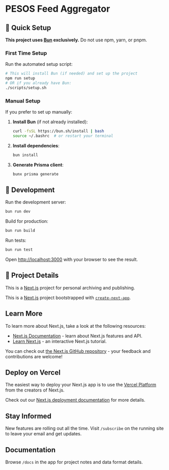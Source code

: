 # PESOS Feed Aggregator

## 🚀 Quick Setup

**This project uses [Bun](https://bun.sh/) exclusively.** Do not use npm, yarn, or pnpm.

### First Time Setup

Run the automated setup script:

```bash
# This will install Bun (if needed) and set up the project
npm run setup
# OR if you already have Bun:
./scripts/setup.sh
```

### Manual Setup

If you prefer to set up manually:

1. **Install Bun** (if not already installed):
   ```bash
   curl -fsSL https://bun.sh/install | bash
   source ~/.bashrc  # or restart your terminal
   ```

2. **Install dependencies**:
   ```bash
   bun install
   ```

3. **Generate Prisma client**:
   ```bash
   bunx prisma generate
   ```

## 🔧 Development

Run the development server:

```bash
bun run dev
```

Build for production:

```bash
bun run build
```

Run tests:

```bash
bun run test
```

Open [http://localhost:3000](http://localhost:3000) with your browser to see the result.

## 📝 Project Details

This is a [Next.js](https://nextjs.org/) project for personal archiving and publishing.

This is a [Next.js](https://nextjs.org/) project bootstrapped with [`create-next-app`](https://github.com/vercel/next.js/tree/canary/packages/create-next-app).

## Learn More

To learn more about Next.js, take a look at the following resources:

- [Next.js Documentation](https://nextjs.org/docs) - learn about Next.js features and API.
- [Learn Next.js](https://nextjs.org/learn) - an interactive Next.js tutorial.

You can check out [the Next.js GitHub repository](https://github.com/vercel/next.js/) - your feedback and contributions are welcome!

## Deploy on Vercel

The easiest way to deploy your Next.js app is to use the [Vercel Platform](https://vercel.com/new?utm_medium=default-template&filter=next.js&utm_source=create-next-app&utm_campaign=create-next-app-readme) from the creators of Next.js.

Check out our [Next.js deployment documentation](https://nextjs.org/docs/deployment) for more details.

## Stay Informed

New features are rolling out all the time. Visit `/subscribe` on the running site to leave your email and get updates.

## Documentation

Browse `/docs` in the app for project notes and data format details.
